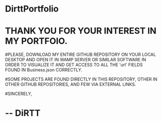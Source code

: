 ﻿# DirttPortfolio
# THANK YOU FOR YOUR INTEREST IN MY PORTFOIO.

#PLEASE, DOWNLOAD MY ENTIRE GITHUB REPOSITORY ON YOUR LOCAL DESKTOP AND OPEN IT IN WAMP SERVER OR SIMILAR SOFTWARE IN ORDER TO VISUALIZE IT AND GET ACCESS TO ALL THE 'url' FIELDS FOUND IN Business.json CORRECTLY. 

#SOME PROJECTS ARE FOUND DIRECTLY IN THIS REPOSITORY, OTHER IN OTHER GITHUB REPOSITORIES, AND FEW VIA EXTERNAL LINKS.

#SINCERELY,

# -- DiRTT
